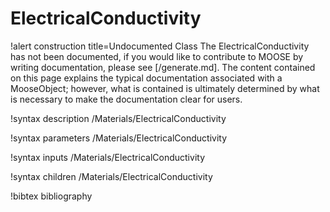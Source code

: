 <!-- MOOSE Documentation Stub: Remove this when content is added. -->

# ElectricalConductivity

!alert construction title=Undocumented Class
The ElectricalConductivity has not been documented, if you would like to contribute to MOOSE by
writing documentation, please see [/generate.md]. The content contained on this page explains
the typical documentation associated with a MooseObject; however, what is contained is ultimately
determined by what is necessary to make the documentation clear for users.

!syntax description /Materials/ElectricalConductivity

!syntax parameters /Materials/ElectricalConductivity

!syntax inputs /Materials/ElectricalConductivity

!syntax children /Materials/ElectricalConductivity

!bibtex bibliography
